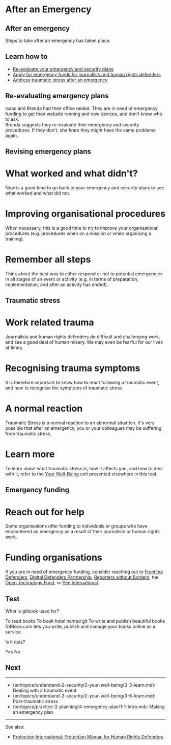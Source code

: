 # After an Emergency
## After an emergency


Steps to take after an emergency has taken place.



## Learn how to

- [Re-evaluate your emergency and security plans](en/topics/practice-1-emergencies/6-after/3-learn.md)
- [Apply for emergency funds for journalists and human rights defenders](en/topics/practice-1-emergencies/6-after/3-1-learn.md)
- [Address traumatic stress after an emergency](en/topics/practice-1-emergencies/6-after/3-2-learn.md)



## Re-evaluating emergency plans

Isaac and Brenda had their office raided. They are in need of emergency funding to get their website running and new devices, and don't know who to ask.
<br>
Brenda suggests they re-evaluate their emergency and security procedures. If they don't, she fears they might have the same problems again.



## Revising emergency plans

# What worked and what didn't?
Now is a good time to go back to your emergency and security plans to see what worked and what did not.
<br>
# Improving organisational procedures
When necessary, this is a good time to try to improve your organisational procedures (e.g. procedures when on a mission or when organising a training).
<br>
# Remember all steps
Think about the best way to either respond or not to potential emergencies in all stages of an event or activity (e.g. in terms of preparation, implementation, and after an activity has ended).
<br>



## Traumatic stress

# Work related trauma
Journalists and human rights defenders do difficult and challenging work, and see a good deal of human misery. We may even be fearful for our lives at times.
<br>
# Recognising trauma symptoms
It is therefore important to know how to react following a traumatic event, and how to recognise the symptoms of traumatic stress.
<br>
# A normal reaction
Traumatic Stress is a normal reaction to an abnormal situation. It's very possible that after an emergency, you or your colleagues may be suffering from traumatic stress.
<br>
# Learn more
To learn about what traumatic stress is, how it affects you, and how to deal with it, refer to the [Your Well-Being](en/topics/understand-2-security/2-your-well-being/index.html) unit presented elsewhere in this tool.
<br>



## Emergency funding

# Reach out for help
Some organisations offer funding to individuals or groups who have encountered an emergency as a result of their journalism or human rights work.
<br>
# Funding organisations
If you are in need of emergency funding, consider reaching out to [Frontline Defenders](https://www.frontlinedefenders.org/en), [Digital Defenders Partnership](https://www.digitaldefenders.org/), [Reporters without Borders](https://rsf.org/en), the [Open Technology Fund](https://www.opentech.fund/), or [Pen International](www.pen-international.org/).
<br>



## Test

<quiz name="Gitbook Quiz">
    <question multiple>
        <p>What is gitbook used for?</p>
        <answer correct>To read books</answer>
        <answer>To book hotel named git</answer>
        <answer correct>To write and publish beautiful books</answer>
        <explanation>GitBook.com lets you write, publish and manage your books online as a service.</explanation>
    </question>
    <question>
        <p>Is it quiz?</p>
        <answer correct>Yes</answer>
        <answer>No</answer>
    </question>
</quiz>


## Next

---
- (en/topics/understand-2-security/2-your-well-being/3-3-learn.md): Dealing with a traumatic event
- (en/topics/understand-2-security/2-your-well-being/3-6-learn.md): Post-traumatic stress
- (en/topics/practice-2-planning/4-emergency-plan/1-1-intro.md): Making an emergency plan

---
See also:
* [Protection International: Protection Manual for Human Rights Defenders](https://protectioninternational.org/publications-protection-manual-for-human-rights-defenders/)



